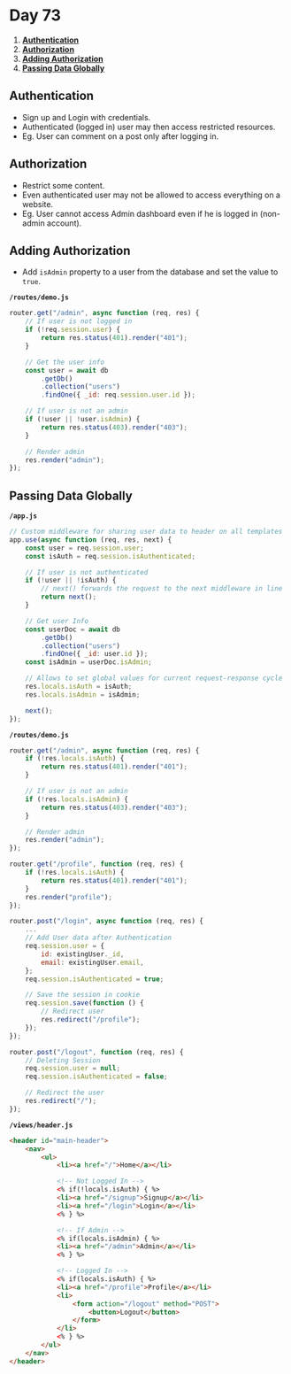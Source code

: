 # **Day 73** <!-- omit in toc -->

1. [**Authentication**](#authentication)
2. [**Authorization**](#authorization)
3. [**Adding Authorization**](#adding-authorization)
4. [**Passing Data Globally**](#passing-data-globally)

## **Authentication**

-   Sign up and Login with credentials.
-   Authenticated (logged in) user may then access restricted resources.
-   Eg. User can comment on a post only after logging in.

## **Authorization**

-   Restrict some content.
-   Even authenticated user may not be allowed to access everything on a website.
-   Eg. User cannot access Admin dashboard even if he is logged in (non-admin account).

## **Adding Authorization**

-   Add `isAdmin` property to a user from the database and set the value to `true`.

**`/routes/demo.js`**

```javascript
router.get("/admin", async function (req, res) {
    // If user is not logged in
    if (!req.session.user) {
        return res.status(401).render("401");
    }

    // Get the user info
    const user = await db
        .getDb()
        .collection("users")
        .findOne({ _id: req.session.user.id });

    // If user is not an admin
    if (!user || !user.isAdmin) {
        return res.status(403).render("403");
    }

    // Render admin
    res.render("admin");
});
```

## **Passing Data Globally**

**`/app.js`**

```javascript
// Custom middleware for sharing user data to header on all templates
app.use(async function (req, res, next) {
    const user = req.session.user;
    const isAuth = req.session.isAuthenticated;

    // If user is not authenticated
    if (!user || !isAuth) {
        // next() forwards the request to the next middleware in line
        return next();
    }

    // Get user Info
    const userDoc = await db
        .getDb()
        .collection("users")
        .findOne({ _id: user.id });
    const isAdmin = userDoc.isAdmin;

    // Allows to set global values for current request-response cycle
    res.locals.isAuth = isAuth;
    res.locals.isAdmin = isAdmin;

    next();
});
```

**`/routes/demo.js`**

```javascript
router.get("/admin", async function (req, res) {
    if (!res.locals.isAuth) {
        return res.status(401).render("401");
    }

    // If user is not an admin
    if (!res.locals.isAdmin) {
        return res.status(403).render("403");
    }

    // Render admin
    res.render("admin");
});

router.get("/profile", function (req, res) {
    if (!res.locals.isAuth) {
        return res.status(401).render("401");
    }
    res.render("profile");
});

router.post("/login", async function (req, res) {
    ...
    // Add User data after Authentication
    req.session.user = {
        id: existingUser._id,
        email: existingUser.email,
    };
    req.session.isAuthenticated = true;

    // Save the session in cookie
    req.session.save(function () {
        // Redirect user
        res.redirect("/profile");
    });
});

router.post("/logout", function (req, res) {
    // Deleting Session
    req.session.user = null;
    req.session.isAuthenticated = false;

    // Redirect the user
    res.redirect("/");
});
```

**`/views/header.js`**

```html
<header id="main-header">
    <nav>
        <ul>
            <li><a href="/">Home</a></li>

            <!-- Not Logged In -->
            <% if(!locals.isAuth) { %>
            <li><a href="/signup">Signup</a></li>
            <li><a href="/login">Login</a></li>
            <% } %>

            <!-- If Admin -->
            <% if(locals.isAdmin) { %>
            <li><a href="/admin">Admin</a></li>
            <% } %>

            <!-- Logged In -->
            <% if(locals.isAuth) { %>
            <li><a href="/profile">Profile</a></li>
            <li>
                <form action="/logout" method="POST">
                    <button>Logout</button>
                </form>
            </li>
            <% } %>
        </ul>
    </nav>
</header>
```
